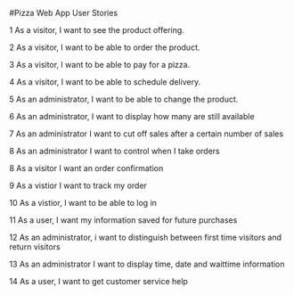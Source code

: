 #Pizza Web App User Stories

1 As a visitor, I want to see the product offering.

2 As a visitor, I want to be able to order the product.

3 As a visitor, I want to be able to pay for a pizza.

4 As a visitor, I want to be able to schedule delivery.

5 As an administrator, I want to be able to change the product.

6 As an administrator, I want to display how many are still available

7 As an administrator I want to cut off sales after a certain number of sales

8 As an administrator I want to control when I take orders

8 As a visitor I want an order confirmation

9 As a vistior I want to track my order

10 As a vistior, I want to be able to log in

11 As a user, I want my information saved for future purchases

12 As an administrator, i want to distinguish between first time visitors and return visitors

13 As an administrator I want to display time, date and waittime information

14 As a user, I want to get customer service help


